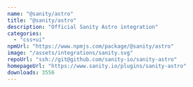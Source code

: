 ```yaml
---
name: "@sanity/astro"
title: "@sanity/astro"
description: "Official Sanity Astro integration"
categories:
  - "css+ui"
npmUrl: "https://www.npmjs.com/package/@sanity/astro"
image: "/assets/integrations/sanity.svg"
repoUrl: "ssh://git@github.com/sanity-io/sanity-astro"
homepageUrl: "https://www.sanity.io/plugins/sanity-astro"
downloads: 3556
---
```

